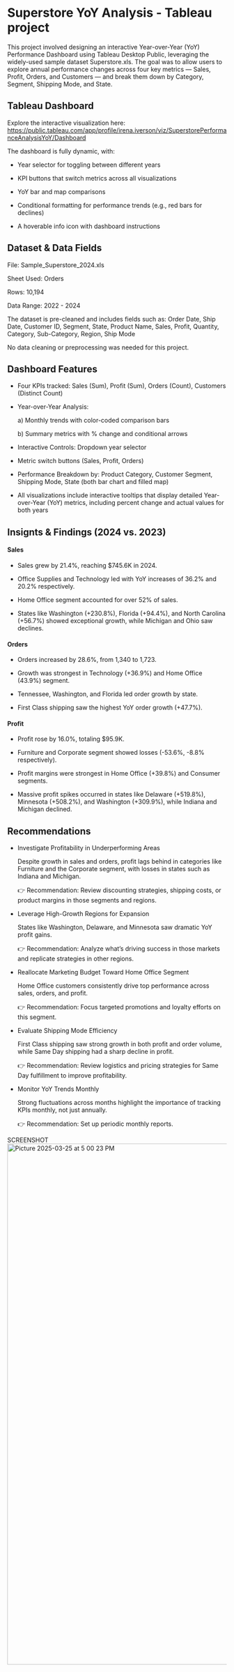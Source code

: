 # Superstore YoY Analysis - Tableau project

This project involved designing an interactive Year-over-Year (YoY) Performance Dashboard using Tableau Desktop Public, leveraging the widely-used sample dataset Superstore.xls. The goal was to allow users to explore annual performance changes across four key metrics — Sales, Profit, Orders, and Customers — and break them down by Category, Segment, Shipping Mode, and State.

## Tableau Dashboard

Explore the interactive visualization here: https://public.tableau.com/app/profile/irena.iverson/viz/SuperstorePerformanceAnalysisYoY/Dashboard 

The dashboard is fully dynamic, with:

- Year selector for toggling between different years

- KPI buttons that switch metrics across all visualizations

- YoY bar and map comparisons

- Conditional formatting for performance trends (e.g., red bars for declines)

- A hoverable info icon with dashboard instructions

## Dataset & Data Fields

File: Sample_Superstore_2024.xls

Sheet Used: Orders

Rows: 10,194

Data Range: 2022 - 2024

The dataset is pre-cleaned and includes fields such as: Order Date, Ship Date, Customer ID, Segment, State, Product Name, Sales, Profit, Quantity, Category, Sub-Category, Region, Ship Mode

No data cleaning or preprocessing was needed for this project.

## Dashboard Features
- Four KPIs tracked: Sales (Sum), Profit (Sum), Orders (Count), Customers (Distinct Count)

- Year-over-Year Analysis:

  a) Monthly trends with color-coded comparison bars

  b) Summary metrics with % change and conditional arrows

- Interactive Controls: Dropdown year selector

- Metric switch buttons (Sales, Profit, Orders)

- Performance Breakdown by: Product Category, Customer Segment, Shipping Mode, State (both bar chart and filled map)

- All visualizations include interactive tooltips that display detailed Year-over-Year (YoY) metrics, including percent change and actual values for both years

## Insignts & Findings (2024 vs. 2023)

#### Sales
- Sales grew by 21.4%, reaching $745.6K in 2024.

- Office Supplies and Technology led with YoY increases of 36.2% and 20.2% respectively.

- Home Office segment accounted for over 52% of sales.

- States like Washington (+230.8%), Florida (+94.4%), and North Carolina (+56.7%) showed exceptional growth, while Michigan and Ohio saw declines.

#### Orders
- Orders increased by 28.6%, from 1,340 to 1,723.

- Growth was strongest in Technology (+36.9%) and Home Office (43.9%) segment.

- Tennessee, Washington, and Florida led order growth by state.

- First Class shipping saw the highest YoY order growth (+47.7%).

#### Profit
- Profit rose by 16.0%, totaling $95.9K.

- Furniture and Corporate segment showed losses (-53.6%, -8.8% respectively).

- Profit margins were strongest in Home Office (+39.8%) and Consumer segments.

- Massive profit spikes occurred in states like Delaware (+519.8%), Minnesota (+508.2%), and Washington (+309.9%), while Indiana and Michigan declined.

## Recommendations
- Investigate Profitability in Underperforming Areas

    Despite growth in sales and orders, profit lags behind in categories like Furniture and the Corporate segment, with losses in states such as Indiana and Michigan.

    👉 Recommendation: Review discounting strategies, shipping costs, or product margins in those segments and regions.

- Leverage High-Growth Regions for Expansion

    States like Washington, Delaware, and Minnesota saw dramatic YoY profit gains.

    👉 Recommendation: Analyze what’s driving success in those markets and replicate strategies in other regions.

- Reallocate Marketing Budget Toward Home Office Segment

    Home Office customers consistently drive top performance across sales, orders, and profit.

    👉 Recommendation: Focus targeted promotions and loyalty efforts on this segment.

- Evaluate Shipping Mode Efficiency

    First Class shipping saw strong growth in both profit and order volume, while Same Day shipping had a sharp decline in profit.

    👉 Recommendation: Review logistics and pricing strategies for Same Day fulfillment to improve profitability.

- Monitor YoY Trends Monthly

    Strong fluctuations across months highlight the importance of tracking KPIs monthly, not just annually.

    👉 Recommendation: Set up periodic monthly reports.

SCREENSHOT
   <img width="1195" alt="Picture 2025-03-25 at 5 00 23 PM" src="https://github.com/user-attachments/assets/e920dbfa-ed4b-41b3-8844-8e48fb34a04f" />

